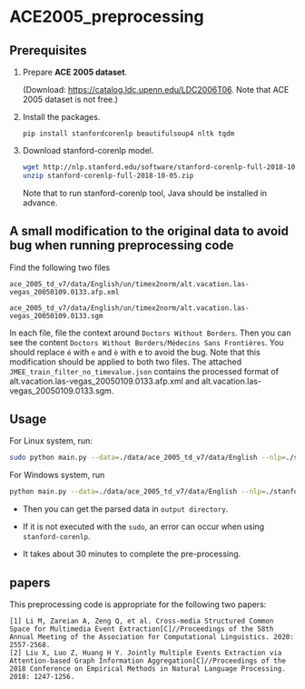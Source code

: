# ACE2005_preprocessing

## Prerequisites

1. Prepare **ACE 2005 dataset**. 

   (Download: https://catalog.ldc.upenn.edu/LDC2006T06. Note that ACE 2005 dataset is not free.)

2. Install the packages.
   ```
   pip install stanfordcorenlp beautifulsoup4 nltk tqdm
   ```
    
3. Download stanford-corenlp model.
    ```bash
    wget http://nlp.stanford.edu/software/stanford-corenlp-full-2018-10-05.zip
    unzip stanford-corenlp-full-2018-10-05.zip
    ```
   Note that to run stanford-corenlp tool, Java should be installed in advance.
   
## A small modification to the original data to avoid bug when running preprocessing code
Find the following two files
```
ace_2005_td_v7/data/English/un/timex2norm/alt.vacation.las-vegas_20050109.0133.afp.xml
```
```
ace_2005_td_v7/data/English/un/timex2norm/alt.vacation.las-vegas_20050109.0133.sgm
```
In each file, file the context around `Doctors Without Borders`. Then you can see the content `Doctors Without Borders/Médecins Sans Frontières`. You should replace `é` with `e` and `è` with e to avoid the bug. Note that this modification should be applied to both two files. The attached `JMEE_train_filter_no_timevalue.json` contains the processed format of alt.vacation.las-vegas_20050109.0133.afp.xml and alt.vacation.las-vegas_20050109.0133.sgm.

## Usage

For Linux system, run:
```bash
sudo python main.py --data=./data/ace_2005_td_v7/data/English --nlp=./stanford-corenlp-full-2018-10-05
``` 

For Windows system, run
```bash
python main.py --data=./data/ace_2005_td_v7/data/English --nlp=./stanford-corenlp-full-2018-10-05
```

- Then you can get the parsed data in `output directory`. 

- If it is not executed with the `sudo`, an error can occur when using `stanford-corenlp`.

- It takes about 30 minutes to complete the pre-processing.

## papers
This preprocessing code is appropriate for the following two papers:
```
[1] Li M, Zareian A, Zeng Q, et al. Cross-media Structured Common Space for Multimedia Event Extraction[C]//Proceedings of the 58th Annual Meeting of the Association for Computational Linguistics. 2020: 2557-2568.
[2] Liu X, Luo Z, Huang H Y. Jointly Multiple Events Extraction via Attention-based Graph Information Aggregation[C]//Proceedings of the 2018 Conference on Empirical Methods in Natural Language Processing. 2018: 1247-1256.
```
